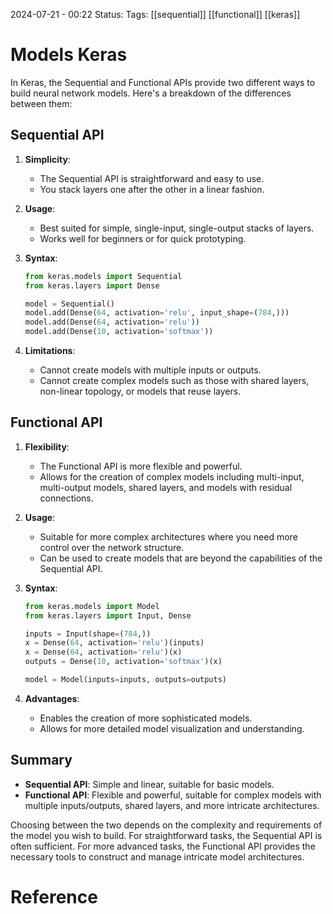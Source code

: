2024-07-21 - 00:22
Status:
Tags: [[sequential]] [[functional]] [[keras]]
# Models Keras

In Keras, the Sequential and Functional APIs provide two different ways to build neural network models. Here's a breakdown of the differences between them:

## Sequential API

1. **Simplicity**:
   - The Sequential API is straightforward and easy to use.
   - You stack layers one after the other in a linear fashion.

2. **Usage**:
   - Best suited for simple, single-input, single-output stacks of layers.
   - Works well for beginners or for quick prototyping.

3. **Syntax**:
   ```python
   from keras.models import Sequential
   from keras.layers import Dense

   model = Sequential()
   model.add(Dense(64, activation='relu', input_shape=(784,)))
   model.add(Dense(64, activation='relu'))
   model.add(Dense(10, activation='softmax'))
   ```

4. **Limitations**:
   - Cannot create models with multiple inputs or outputs.
   - Cannot create complex models such as those with shared layers, non-linear topology, or models that reuse layers.

## Functional API

1. **Flexibility**:
   - The Functional API is more flexible and powerful.
   - Allows for the creation of complex models including multi-input, multi-output models, shared layers, and models with residual connections.

2. **Usage**:
   - Suitable for more complex architectures where you need more control over the network structure.
   - Can be used to create models that are beyond the capabilities of the Sequential API.

3. **Syntax**:
   ```python
   from keras.models import Model
   from keras.layers import Input, Dense

   inputs = Input(shape=(784,))
   x = Dense(64, activation='relu')(inputs)
   x = Dense(64, activation='relu')(x)
   outputs = Dense(10, activation='softmax')(x)

   model = Model(inputs=inputs, outputs=outputs)
   ```

4. **Advantages**:
   - Enables the creation of more sophisticated models.
   - Allows for more detailed model visualization and understanding.

## Summary

- **Sequential API**: Simple and linear, suitable for basic models.
- **Functional API**: Flexible and powerful, suitable for complex models with multiple inputs/outputs, shared layers, and more intricate architectures.

Choosing between the two depends on the complexity and requirements of the model you wish to build. For straightforward tasks, the Sequential API is often sufficient. For more advanced tasks, the Functional API provides the necessary tools to construct and manage intricate model architectures.

# Reference